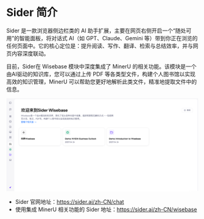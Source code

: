 # Sider 简介

Sider 是一款浏览器侧边栏类的 AI 助手扩展，主要在网页右侧开启一个“随处可用”的智能面板，将对话式 AI（如 GPT、Claude、Gemini 等）带到你正在浏览的任何页面中。它的核心定位是：提升阅读、写作、翻译、检索与总结效率，并与网页内容深度联动。

目前，Sider在 Wisebase 模块中深度集成了 MinerU 的相关功能。该模块是一个由AI驱动的知识库，您可以通过上传 PDF 等各类型文件，构建个人图书馆以实现高效的知识管理，MinerU 可以帮助您更好地解析此类文件，精准地提取文件中的信息。

![img](../../../assets/images/Sider_1.png)

- Sider 官网地址：https://sider.ai/zh-CN/chat
- 使用集成 MinerU 相关功能的 Sider 地址：https://sider.ai/zh-CN/wisebase